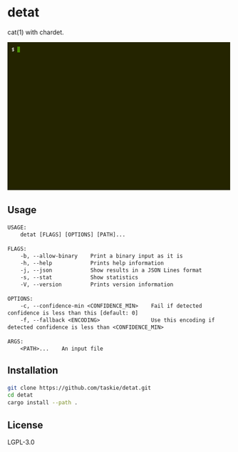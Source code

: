 # detat

cat(1) with chardet.

![detat](images/example.gif)

## Usage

```
USAGE:
    detat [FLAGS] [OPTIONS] [PATH]...

FLAGS:
    -b, --allow-binary    Print a binary input as it is
    -h, --help            Prints help information
    -j, --json            Show results in a JSON Lines format
    -s, --stat            Show statistics
    -V, --version         Prints version information

OPTIONS:
    -c, --confidence-min <CONFIDENCE_MIN>    Fail if detected confidence is less than this [default: 0]
    -f, --fallback <ENCODING>                Use this encoding if detected confidence is less than <CONFIDENCE_MIN>

ARGS:
    <PATH>...    An input file
```

## Installation

```sh
git clone https://github.com/taskie/detat.git
cd detat
cargo install --path .
```

## License

LGPL-3.0
